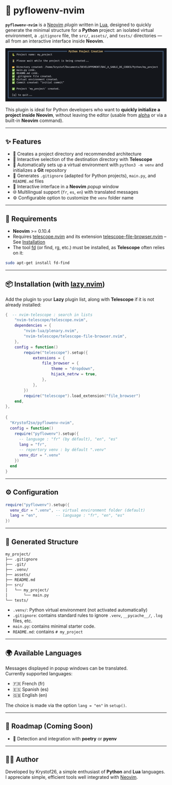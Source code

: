 # 🐍 pyflowenv-nvim

**`pyflowenv-nvim`** is a [Neovim](https://neovim.io/) *plugin* written in [Lua](https://www.lua.org/), designed to quickly generate the minimal structure for a **Python** project: an isolated virtual environment, a `.gitignore` file, the `src/`, `assets/`, and `tests/` directories — all from an interactive interface inside **Neovim**.

![demo](./assets/screenshot_en.png)

This plugin is ideal for Python developers who want to **quickly initialize a project inside Neovim**, without leaving the editor (usable from [alpha](https://github.com/goolord/alpha-nvim) or via a built-in **Neovim** command).

---

## ✨ Features

- 📁 Creates a project directory and recommended architecture
- 📂 Interactive selection of the destination directory with **Telescope**
- 🐍 Automatically sets up a virtual environment with `python3 -m venv` and initializes a **Git** repository
- 🧾 Generates `.gitignore` (adapted for Python projects), `main.py`, and `README.md` files
- 💬 Interactive interface in a **Neovim** *popup* window
- 🌐 Multilingual support (`fr`, `es`, `en`) with translated messages
- ⚙️ Configurable option to customize the `venv` folder name

---

## 🔗 Requirements

- **Neovim** >= 0.10.4
- Requires [telescope.nvim](https://github.com/nvim-telescope/telescope.nvim) and its extension [telescope-file-browser.nvim](https://github.com/nvim-telescope/telescope-file-browser.nvim) – See [Installation](https://github.com/Krystof2so/pyflowenv-nvim?tab=readme-ov-file#-installation-with-lazynvim)
- The tool [fd](https://github.com/sharkdp/fd) (or find, rg, etc.) must be installed, as **Telescope** often relies on it:
```bash
sudo apt-get install fd-find
```

---

## 📦 Installation (with [lazy.nvim](https://github.com/folke/lazy.nvim))

Add the plugin to your **Lazy** plugin list, along with **Telescope** if it is not already installed:

```lua
{  -- nvim-telescope : search in lists
    "nvim-telescope/telescope.nvim",
    dependencies = {
        "nvim-lua/plenary.nvim",
        "nvim-telescope/telescope-file-browser.nvim",
    },
    config = function()
        require("telescope").setup({
            extensions = {
                file_browser = {
                    theme = "dropdown",
                    hijack_netrw = true,
                },
            },
        })
        require("telescope").load_extension("file_browser")
    end,
},   

{
  "Krystof2so/pyflowenv-nvim",
  config = function()
    require("pyflowenv").setup({
      -- language : "fr" (by défault), "en", "es"
      lang = "fr",
      -- repertory venv : by défault ".venv"
      venv_dir = ".venv"
    })
  end
}
```
---

## ⚙️ Configuration

```lua
require("pyflowenv").setup({
  venv_dir = ".venv", -- virtual environment folder (default)
  lang = "en",        -- language : "fr", "en", "es"
})
```
---

## 📂 Generated Structure

```
my_project/
├── .gitignore
├── .git/
├── .venv/
├── assets/
├── README.md
├── src/
│   └── my_project/
│       └── main.py
└── tests/
```

- `.venv/`: Python virtual environment (not activated automatically)  
- `.gitignore`: contains standard rules to ignore `.venv`, `__pycache__/`, `.log` files, etc.
- `main.py`: contains minimal starter code.
- `README.md`: contains `# my_project`

---

## 🌍 Available Languages

Messages displayed in popup windows can be translated.  
Currently supported languages:

- 🇫🇷 French (fr)  
- 🇪🇸 Spanish (es)  
- 🇬🇧 English (en)  

The choice is made via the option `lang = "en"` in `setup()`.

---

## 🔭 Roadmap (Coming Soon)

- 🧪 Detection and integration with **poetry** or **pyenv**

---

## 👨‍💻 Author

Developed by Krystof26, a simple enthusiast of **Python** and **Lua** languages. I appreciate simple, efficient tools well integrated with [Neovim](https://neovim.io/).

